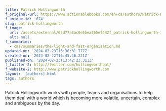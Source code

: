 ```yaml
---
title: Patrick Hollingworth
f_original-url: https://www.actionablebooks.com/en-ca/authors/Patrick-Hollingworth/
f_unique-id: '674'
slug: patrick-hollingworth
f_image:
  url: /assets/external/65d77a3ac0e5bea365ef442f_patrick-hollingworth-180x206.jpeg
  alt: null
f_summaries:
  - cms/summaries/the-light-and-fast-organisation.md
updated-on: '2024-02-23T13:30:31.777Z'
created-on: '2024-02-22T16:45:46.221Z'
published-on: '2024-02-23T13:42:23.311Z'
f_twitter-2: http://twitter.com/hollingworthpat/
f_website-2: http://www.patrickhollingworth.com
layout: '[authors].html'
tags: authors
---
```


Patrick Hollingworth works with people, teams and organisations to help them deal with a world which is becoming more volatile, uncertain, complex and ambiguous by the day.
